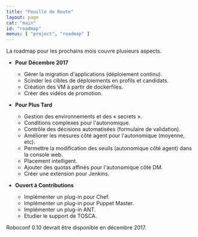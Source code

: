 ```yaml
---
title: "Feuille de Route"
layout: page
cat: "main"
id: "roadmap"
menus: [ "project", "roadmap" ]
---
```


La roadmap pour les prochains mois couvre plusieurs aspects.


* **Pour Décembre 2017**

	* Gérer la migration d'applications (déploiement continu).
	* Scinder les cibles de déploiements en profils et candidats.
	* Création des VM à partir de dockerfiles.
	* Créer des vidéos de promotion.


* **Pour Plus Tard**

	* Gestion des environnements et des « secrets ».
	* Conditions complexes pour l'autonomique.
	* Contrôle des décisions automatisées (formulaire de validation).
	* Améliorer les mesures côté agent pour l'autonomique (moyenne, etc).
	* Permettre la modification des seuils (autonomique côté agent) dans la console web.
	* Placement intelligent.
	* Ajouter des quotas affinés pour l'autonomique côté DM.
	* Créer une extension pour Jenkins.


* **Ouvert à Contributions**

	* Implémenter un plug-in pour Chef.
	* Implémenter un plug-in pour Puppet Master.
	* Implémenter un plug-in ANT.
	* Etudier le support de TOSCA.


Roboconf 0.10 devrait être disponible en décembre 2017.
